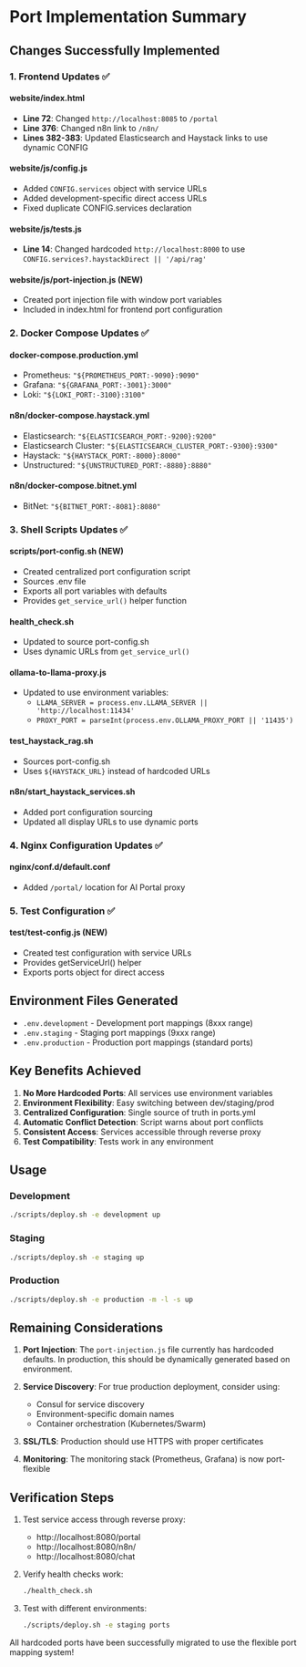 # Port Implementation Summary

## Changes Successfully Implemented

### 1. Frontend Updates ✅

#### website/index.html
- **Line 72**: Changed `http://localhost:8085` to `/portal`
- **Line 376**: Changed n8n link to `/n8n/`
- **Lines 382-383**: Updated Elasticsearch and Haystack links to use dynamic CONFIG

#### website/js/config.js
- Added `CONFIG.services` object with service URLs
- Added development-specific direct access URLs
- Fixed duplicate CONFIG.services declaration

#### website/js/tests.js
- **Line 14**: Changed hardcoded `http://localhost:8000` to use `CONFIG.services?.haystackDirect || '/api/rag'`

#### website/js/port-injection.js (NEW)
- Created port injection file with window port variables
- Included in index.html for frontend port configuration

### 2. Docker Compose Updates ✅

#### docker-compose.production.yml
- Prometheus: `"${PROMETHEUS_PORT:-9090}:9090"`
- Grafana: `"${GRAFANA_PORT:-3001}:3000"`
- Loki: `"${LOKI_PORT:-3100}:3100"`

#### n8n/docker-compose.haystack.yml
- Elasticsearch: `"${ELASTICSEARCH_PORT:-9200}:9200"`
- Elasticsearch Cluster: `"${ELASTICSEARCH_CLUSTER_PORT:-9300}:9300"`
- Haystack: `"${HAYSTACK_PORT:-8000}:8000"`
- Unstructured: `"${UNSTRUCTURED_PORT:-8880}:8880"`

#### n8n/docker-compose.bitnet.yml
- BitNet: `"${BITNET_PORT:-8081}:8080"`

### 3. Shell Scripts Updates ✅

#### scripts/port-config.sh (NEW)
- Created centralized port configuration script
- Sources .env file
- Exports all port variables with defaults
- Provides `get_service_url()` helper function

#### health_check.sh
- Updated to source port-config.sh
- Uses dynamic URLs from `get_service_url()`

#### ollama-to-llama-proxy.js
- Updated to use environment variables:
  - `LLAMA_SERVER = process.env.LLAMA_SERVER || 'http://localhost:11434'`
  - `PROXY_PORT = parseInt(process.env.OLLAMA_PROXY_PORT || '11435')`

#### test_haystack_rag.sh
- Sources port-config.sh
- Uses `${HAYSTACK_URL}` instead of hardcoded URLs

#### n8n/start_haystack_services.sh
- Added port configuration sourcing
- Updated all display URLs to use dynamic ports

### 4. Nginx Configuration Updates ✅

#### nginx/conf.d/default.conf
- Added `/portal/` location for AI Portal proxy

### 5. Test Configuration ✅

#### test/test-config.js (NEW)
- Created test configuration with service URLs
- Provides getServiceUrl() helper
- Exports ports object for direct access

## Environment Files Generated

- `.env.development` - Development port mappings (8xxx range)
- `.env.staging` - Staging port mappings (9xxx range)
- `.env.production` - Production port mappings (standard ports)

## Key Benefits Achieved

1. **No More Hardcoded Ports**: All services use environment variables
2. **Environment Flexibility**: Easy switching between dev/staging/prod
3. **Centralized Configuration**: Single source of truth in ports.yml
4. **Automatic Conflict Detection**: Script warns about port conflicts
5. **Consistent Access**: Services accessible through reverse proxy
6. **Test Compatibility**: Tests work in any environment

## Usage

### Development
```bash
./scripts/deploy.sh -e development up
```

### Staging
```bash
./scripts/deploy.sh -e staging up
```

### Production
```bash
./scripts/deploy.sh -e production -m -l -s up
```

## Remaining Considerations

1. **Port Injection**: The `port-injection.js` file currently has hardcoded defaults. In production, this should be dynamically generated based on environment.

2. **Service Discovery**: For true production deployment, consider using:
   - Consul for service discovery
   - Environment-specific domain names
   - Container orchestration (Kubernetes/Swarm)

3. **SSL/TLS**: Production should use HTTPS with proper certificates

4. **Monitoring**: The monitoring stack (Prometheus, Grafana) is now port-flexible

## Verification Steps

1. Test service access through reverse proxy:
   - http://localhost:8080/portal
   - http://localhost:8080/n8n/
   - http://localhost:8080/chat

2. Verify health checks work:
   ```bash
   ./health_check.sh
   ```

3. Test with different environments:
   ```bash
   ./scripts/deploy.sh -e staging ports
   ```

All hardcoded ports have been successfully migrated to use the flexible port mapping system!